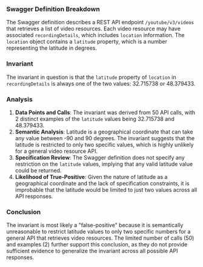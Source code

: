 ### Swagger Definition Breakdown
The Swagger definition describes a REST API endpoint `/youtube/v3/videos` that retrieves a list of video resources. Each video resource may have associated `recordingDetails`, which includes `location` information. The `location` object contains a `latitude` property, which is a number representing the latitude in degrees.

### Invariant
The invariant in question is that the `latitude` property of `location` in `recordingDetails` is always one of the two values: 32.715738 or 48.379433.

### Analysis
1. **Data Points and Calls**: The invariant was derived from 50 API calls, with 2 distinct examples of the `latitude` values being 32.715738 and 48.379433.
2. **Semantic Analysis**: Latitude is a geographical coordinate that can take any value between -90 and 90 degrees. The invariant suggests that the latitude is restricted to only two specific values, which is highly unlikely for a general video resource API.
3. **Specification Review**: The Swagger definition does not specify any restriction on the `latitude` values, implying that any valid latitude value could be returned.
4. **Likelihood of True-Positive**: Given the nature of latitude as a geographical coordinate and the lack of specification constraints, it is improbable that the latitude would be limited to just two values across all API responses.

### Conclusion
The invariant is most likely a "false-positive" because it is semantically unreasonable to restrict latitude values to only two specific numbers for a general API that retrieves video resources. The limited number of calls (50) and examples (2) further support this conclusion, as they do not provide sufficient evidence to generalize the invariant across all possible API responses.
